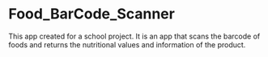 # Food_BarCode_Scanner


This app created for a school project. It is an app that scans the barcode of foods and returns the nutritional values and information of the product. 
